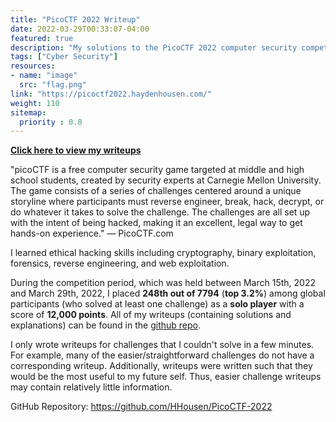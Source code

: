 ```yaml
---
title: "PicoCTF 2022 Writeup"
date: 2022-03-29T00:33:07-04:00
featured: true
description: "My solutions to the PicoCTF 2022 computer security competition. I scored 12,000 points (top 3.2%) during the competition as a solo player and placed 248th."
tags: ["Cyber Security"]
resources:
- name: "image"
  src: "flag.png"
link: "https://picoctf2022.haydenhousen.com/"
weight: 110
sitemap:
  priority : 0.8
---
```


**[Click here to view my writeups](https://picoctf2022.haydenhousen.com/)**

"picoCTF is a free computer security game targeted at middle and high school students, created by security experts at Carnegie Mellon University. The game consists of a series of challenges centered around a unique storyline where participants must reverse engineer, break, hack, decrypt, or do whatever it takes to solve the challenge. The challenges are all set up with the intent of being hacked, making it an excellent, legal way to get hands-on experience." — PicoCTF.com

I learned ethical hacking skills including cryptography, binary exploitation, forensics, reverse engineering, and web exploitation.

During the competition period, which was held between March 15th, 2022 and March 29th, 2022, I placed **248th out of 7794** (**top 3.2%**) among global participants (who solved at least one challenge) as a **solo player** with a score of **12,000 points**. All of my writeups (containing solutions and explanations) can be found in the [github repo](https://github.com/HHousen/PicoCTF-2022).

I only wrote writeups for challenges that I couldn't solve in a few minutes. For example, many of the easier/straightforward challenges do not have a corresponding writeup. Additionally, writeups were written such that they would be the most useful to my future self. Thus, easier challenge writeups may contain relatively little information.

GitHub Repository: <https://github.com/HHousen/PicoCTF-2022>
